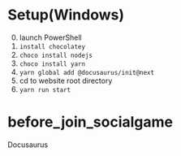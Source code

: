 # Setup(Windows)
0. launch PowerShell
1. `install chocolatey`
2. `choco install nodejs`
3. `choco install yarn`
4. `yarn global add @docusaurus/init@next`
5. cd to website root directory
6. `yarn run start`



# before_join_socialgame
Docusaurus

